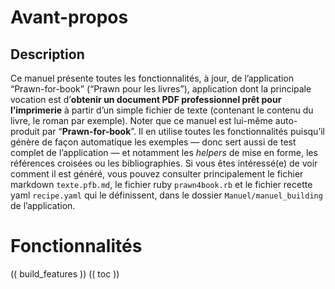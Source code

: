 # Avant-propos

## Description
Ce manuel présente toutes les fonctionnalités, à jour, de l’application “Prawn-for-book” (“Prawn pour les livres”), application dont la principale vocation est d’**obtenir un document PDF professionnel prêt pour l’imprimerie** à partir d’un simple fichier de texte (contenant le contenu du livre, le roman par exemple).
Noter que ce manuel est lui-même auto-produit par “**Prawn-for-book**”. Il en utilise toutes les fonctionnalités puisqu’il génère de façon automatique les exemples — donc sert aussi de test complet de l’application — et notamment les *helpers* de mise en forme, les références croisées ou les bibliographies.
Si vous êtes intéressé(e) de voir comment il est généré, vous pouvez consulter principalement le fichier markdown `texte.pfb.md`, le fichier ruby `prawn4book.rb` et le fichier recette yaml `recipe.yaml` qui le définissent, dans le dossier `Manuel/manuel_building` de l’application.

# Fonctionnalités
(( build_features ))
(( toc ))
